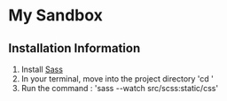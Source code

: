 My Sandbox
=========

Installation Information
------------------------

1. Install [Sass](http://sass-lang.com/tutorial)
2. In your terminal, move into the project directory 'cd <project>'
3. Run the command : 'sass --watch src/scss:static/css'
